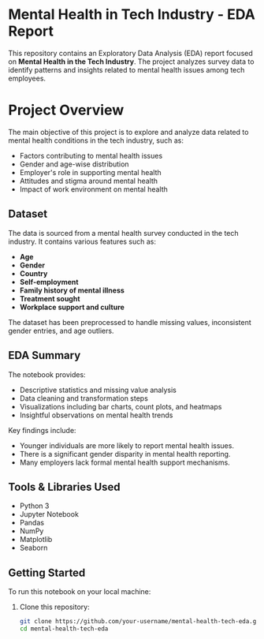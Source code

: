 # Mental Health in Tech Industry - EDA Report

This repository contains an Exploratory Data Analysis (EDA) report focused on **Mental Health in the Tech Industry**. The project analyzes survey data to identify patterns and insights related to mental health issues among tech employees.

# Project Overview

The main objective of this project is to explore and analyze data related to mental health conditions in the tech industry, such as:

- Factors contributing to mental health issues
- Gender and age-wise distribution
- Employer's role in supporting mental health
- Attitudes and stigma around mental health
- Impact of work environment on mental health

## Dataset

The data is sourced from a mental health survey conducted in the tech industry. It contains various features such as:

- **Age**
- **Gender**
- **Country**
- **Self-employment**
- **Family history of mental illness**
- **Treatment sought**
- **Workplace support and culture**

The dataset has been preprocessed to handle missing values, inconsistent gender entries, and age outliers.

## EDA Summary

The notebook provides:

- Descriptive statistics and missing value analysis
- Data cleaning and transformation steps
- Visualizations including bar charts, count plots, and heatmaps
- Insightful observations on mental health trends

Key findings include:
- Younger individuals are more likely to report mental health issues.
- There is a significant gender disparity in mental health reporting.
- Many employers lack formal mental health support mechanisms.

##  Tools & Libraries Used

- Python 3
- Jupyter Notebook
- Pandas
- NumPy
- Matplotlib
- Seaborn

##  Getting Started

To run this notebook on your local machine:

1. Clone this repository:
   ```bash
   git clone https://github.com/your-username/mental-health-tech-eda.git
   cd mental-health-tech-eda




